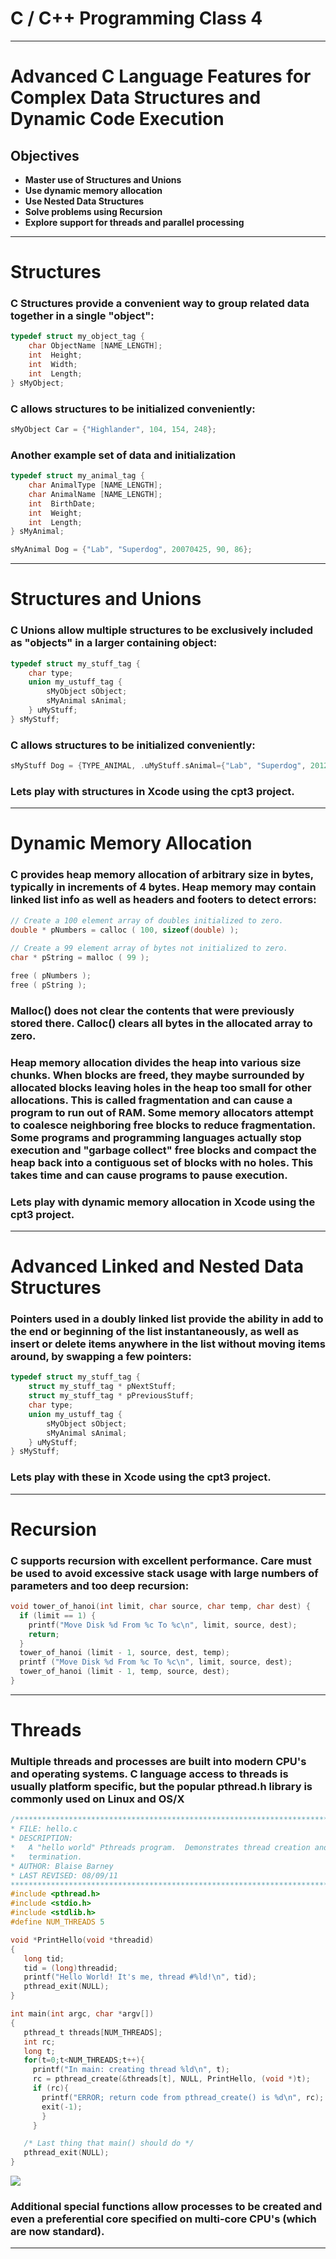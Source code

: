 # C / C++ Programming Class 4

---
# Advanced C Language Features for Complex Data Structures and Dynamic Code Execution
## Objectives
- **Master use of Structures and Unions**
- **Use dynamic memory allocation**
- **Use Nested Data Structures**
- **Solve problems using Recursion**
- **Explore support for threads and parallel processing**

---
# Structures
### C Structures provide a convenient way to group related data together in a single "object":
```c
typedef struct my_object_tag {
    char ObjectName [NAME_LENGTH];
    int  Height;
    int  Width;
    int  Length;
} sMyObject;
```
### C allows structures to be initialized conveniently:
```c
sMyObject Car = {"Highlander", 104, 154, 248};
```
### Another example set of data and initialization
```c
typedef struct my_animal_tag {
    char AnimalType [NAME_LENGTH];
    char AnimalName [NAME_LENGTH];
    int  BirthDate;
    int  Weight;
    int  Length;
} sMyAnimal;

sMyAnimal Dog = {"Lab", "Superdog", 20070425, 90, 86};
```

---
# Structures and Unions
### C Unions allow multiple structures to be exclusively included as "objects" in a larger containing object:
```c
typedef struct my_stuff_tag {
    char type;
    union my_ustuff_tag {
        sMyObject sObject;
        sMyAnimal sAnimal;
    } uMyStuff;
} sMyStuff;
```
### C allows structures to be initialized conveniently:
```c
sMyStuff Dog = {TYPE_ANIMAL, .uMyStuff.sAnimal={"Lab", "Superdog", 20120425, 90, 86} };
```

<script src="//repl.it/embed/JPVR/2.js"></script>

### Lets play with structures in Xcode using the cpt3 project.

---
# Dynamic Memory Allocation
### C provides heap memory allocation of arbitrary size in bytes, typically in increments of 4 bytes.  Heap memory may contain linked list info as well as headers and footers to detect errors:
```c
// Create a 100 element array of doubles initialized to zero.
double * pNumbers = calloc ( 100, sizeof(double) );
 
// Create a 99 element array of bytes not initialized to zero.
char * pString = malloc ( 99 );

free ( pNumbers );
free ( pString );
```
### Malloc() does not clear the contents that were previously stored there.  Calloc() clears all bytes in the allocated array to zero.

### Heap memory allocation divides the heap into various size chunks. When blocks are freed, they maybe surrounded by allocated blocks leaving holes in the heap too small for other allocations.  This is called fragmentation and can cause a program to run out of RAM.  Some memory allocators attempt to coalesce neighboring free blocks to reduce fragmentation.  Some programs and programming languages actually stop execution and "garbage collect" free blocks and compact the heap back into a contiguous set of blocks with no holes.  This takes time and can cause programs to pause execution.

<script src="//repl.it/embed/JPWb/3.js"></script>

### Lets play with dynamic memory allocation in Xcode using the cpt3 project.

---
# Advanced Linked and Nested Data Structures
### Pointers used in a doubly linked list provide the ability in add to the end or beginning of the list instantaneously, as well as insert or delete items anywhere in the list without moving items around, by swapping a few pointers:
```c
typedef struct my_stuff_tag {
    struct my_stuff_tag * pNextStuff;
    struct my_stuff_tag * pPreviousStuff;
    char type;
    union my_ustuff_tag {
        sMyObject sObject;
        sMyAnimal sAnimal;
    } uMyStuff;
} sMyStuff;
```

<script src="//repl.it/embed/JPX5/2.js"></script>

### Lets play with these in Xcode using the cpt3 project.

---
# Recursion
### C supports recursion with excellent performance.  Care must be used to avoid excessive stack usage with large numbers of parameters and too deep recursion:
```c
void tower_of_hanoi(int limit, char source, char temp, char dest) {
  if (limit == 1) {
    printf("Move Disk %d From %c To %c\n", limit, source, dest);
    return;
  } 
  tower_of_hanoi (limit - 1, source, dest, temp);
  printf ("Move Disk %d From %c To %c\n", limit, source, dest);
  tower_of_hanoi (limit - 1, temp, source, dest);
}
```

<script src="//repl.it/embed/JP50/1.js"></script>

---
# Threads
### Multiple threads and processes are built into modern CPU's and operating systems.  C language access to threads is usually platform specific, but the popular pthread.h library is commonly used on Linux and OS/X

```c
/******************************************************************************
* FILE: hello.c
* DESCRIPTION:
*   A "hello world" Pthreads program.  Demonstrates thread creation and
*   termination.
* AUTHOR: Blaise Barney
* LAST REVISED: 08/09/11
******************************************************************************/
#include <pthread.h>
#include <stdio.h>
#include <stdlib.h>
#define NUM_THREADS	5

void *PrintHello(void *threadid)
{
   long tid;
   tid = (long)threadid;
   printf("Hello World! It's me, thread #%ld!\n", tid);
   pthread_exit(NULL);
}

int main(int argc, char *argv[])
{
   pthread_t threads[NUM_THREADS];
   int rc;
   long t;
   for(t=0;t<NUM_THREADS;t++){
     printf("In main: creating thread %ld\n", t);
     rc = pthread_create(&threads[t], NULL, PrintHello, (void *)t);
     if (rc){
       printf("ERROR; return code from pthread_create() is %d\n", rc);
       exit(-1);
       }
     }

   /* Last thing that main() should do */
   pthread_exit(NULL);
}
```

![](images/ThreadsRun.png)
### Additional special functions allow processes to be created and even a preferential core specified on multi-core CPU's (which are now standard).

---

